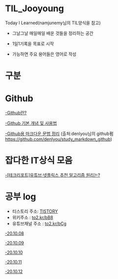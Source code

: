 # TIL_Jooyoung
Today I Learned(namjunemy님의 TIL양식을 참고)

- 그날그날 매일매일 배운 것들을 정리하는 공간

- 1일1기록을 목표로 시작

- 가능하면 주요 용어들은 영어로 작성

# 구분

# Github

[-Github란?](https://to2.kr/bC9)

[-Github 기본 개념 및 사용법](https://to2.kr/bDa)

[-Github용 마크다운 문법 정리](https://to2.kr/bDd)
(출처:denlyou님의 github펌 https://github.com/denlyou/study_markdown_github)


# 잡다한 IT상식 모음
[-[테크리포트]유튜브·넷플릭스 추천 알고리즘 원리는?](https://to2.kr/bDc)

# 공부 log
- 티스토리 주소: [TISTORY](https://cjy324.tistory.com/)
- 위키주소 : [to2.kr/bB8](https://to2.kr/bB8)
- 유튜브채널 주소 : [to2.kr/bCg](https://to2.kr/bCg)

[-20.10.08](https://github.com/cjy324/TIL_Jooyoung/blob/main/20.10.08)

[-20.10.09](https://github.com/cjy324/TIL_Jooyoung/blob/main/20.10.09)

[-20.10.10](https://github.com/cjy324/TIL_Jooyoung/blob/main/20.10.10)

[-20.10.11](https://github.com/cjy324/TIL_Jooyoung/blob/main/20.10.11)

[-20.10.12](https://github.com/cjy324/TIL_Jooyoung/blob/main/20.10.12)

